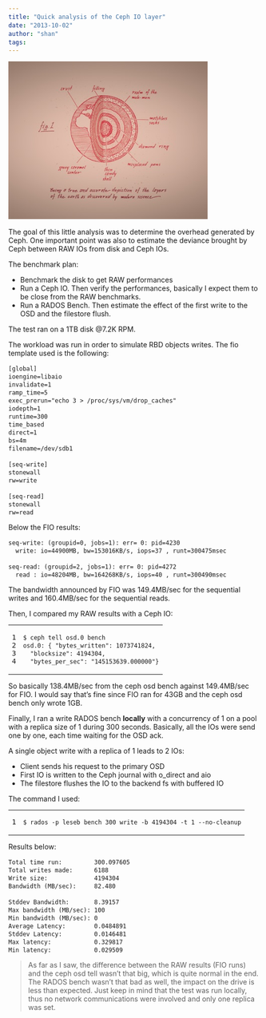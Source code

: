 ```yaml
---
title: "Quick analysis of the Ceph IO layer"
date: "2013-10-02"
author: "shan"
tags: 
---
```


![](images/ceph-io-layer-analysis.jpg "Quick analysis of the Ceph IO layer")

The goal of this little analysis was to determine the overhead generated by Ceph. One important point was also to estimate the deviance brought by Ceph between RAW IOs from disk and Ceph IOs.

The benchmark plan:

- Benchmark the disk to get RAW performances
- Run a Ceph IO. Then verify the performances, basically I expect them to be close from the RAW benchmarks.
- Run a RADOS Bench. Then estimate the effect of the first write to the OSD and the filestore flush.

The test ran on a 1TB disk @7.2K RPM.

The workload was run in order to simulate RBD objects writes. The fio template used is the following:

```
[global]
ioengine=libaio
invalidate=1
ramp_time=5
exec_prerun="echo 3 > /proc/sys/vm/drop_caches"
iodepth=1
runtime=300
time_based
direct=1 
bs=4m
filename=/dev/sdb1

[seq-write]
stonewall
rw=write

[seq-read]
stonewall
rw=read
```

Below the FIO results:

```
seq-write: (groupid=0, jobs=1): err= 0: pid=4230
  write: io=44900MB, bw=153016KB/s, iops=37 , runt=300475msec

seq-read: (groupid=2, jobs=1): err= 0: pid=4272
  read : io=48204MB, bw=164268KB/s, iops=40 , runt=300490msec
```

The bandwidth announced by FIO was 149.4MB/sec for the sequential writes and 160.4MB/sec for the sequential reads.

  

Then, I compared my RAW results with a Ceph IO:

<table><tbody><tr><td class="gutter"><pre class="line-numbers"><span class="line-number">1</span>
<span class="line-number">2</span>
<span class="line-number">3</span>
<span class="line-number">4</span>
</pre></td><td class="code"><pre><code class="bash"><span class="line"><span class="nv">$ </span>ceph tell osd.0 bench
</span><span class="line">osd.0: <span class="o">{</span> <span class="s2">"bytes_written"</span>: 1073741824,
</span><span class="line">  <span class="s2">"blocksize"</span>: 4194304,
</span><span class="line">  <span class="s2">"bytes_per_sec"</span>: <span class="s2">"145153639.000000"</span><span class="o">}</span>
</span></code></pre></td></tr></tbody></table>

So basically 138.4MB/sec from the ceph osd bench against 149.4MB/sec for FIO. I would say that’s fine since FIO ran for 43GB and the ceph osd bench only wrote 1GB.

  

Finally, I ran a write RADOS bench **locally** with a concurrency of 1 on a pool with a replica size of 1 during 300 seconds. Basically, all the IOs were send one by one, each time waiting for the OSD ack.

  

A single object write with a replica of 1 leads to 2 IOs:

- Client sends his request to the primary OSD
- First IO is written to the Ceph journal with o\_direct and aio
- The filestore flushes the IO to the backend fs with buffered IO

The command I used:

<table><tbody><tr><td class="gutter"><pre class="line-numbers"><span class="line-number">1</span>
</pre></td><td class="code"><pre><code class="bash"><span class="line"><span class="nv">$ </span>rados -p leseb bench 300 write -b 4194304 -t 1 --no-cleanup
</span></code></pre></td></tr></tbody></table>

Results below:

```
Total time run:         300.097605
Total writes made:      6188
Write size:             4194304
Bandwidth (MB/sec):     82.480

Stddev Bandwidth:       8.39157
Max bandwidth (MB/sec): 100
Min bandwidth (MB/sec): 0
Average Latency:        0.0484891
Stddev Latency:         0.0146481
Max latency:            0.329817
Min latency:            0.029509
```

  

> As far as I saw, the difference between the RAW results (FIO runs) and the ceph osd tell wasn’t that big, which is quite normal in the end. The RADOS bench wasn’t that bad as well, the impact on the drive is less than expected. Just keep in mind that the test was run locally, thus no network communications were involved and only one replica was set.
